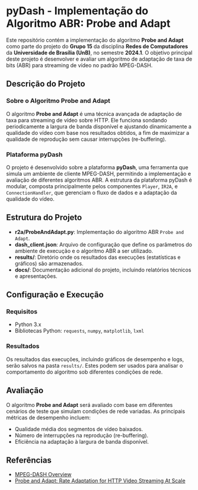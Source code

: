 # pyDash - Implementação do Algoritmo ABR: Probe and Adapt

Este repositório contém a implementação do algoritmo **Probe and Adapt** como parte do projeto do **Grupo 15** da disciplina **Redes de Computadores** da **Universidade de Brasília (UnB)**, no semestre **2024.1**. O objetivo principal deste projeto é desenvolver e avaliar um algoritmo de adaptação de taxa de bits (ABR) para streaming de vídeo no padrão MPEG-DASH.

## Descrição do Projeto

### Sobre o Algoritmo Probe and Adapt
O algoritmo **Probe and Adapt** é uma técnica avançada de adaptação de taxa para streaming de vídeo sobre HTTP. Ele funciona sondando periodicamente a largura de banda disponível e ajustando dinamicamente a qualidade do vídeo com base nos resultados obtidos, a fim de maximizar a qualidade de reprodução sem causar interrupções (re-buffering).

### Plataforma pyDash
O projeto é desenvolvido sobre a plataforma **pyDash**, uma ferramenta que simula um ambiente de cliente MPEG-DASH, permitindo a implementação e avaliação de diferentes algoritmos ABR. A estrutura da plataforma pyDash é modular, composta principalmente pelos componentes `Player`, `IR2A`, e `ConnectionHandler`, que gerenciam o fluxo de dados e a adaptação da qualidade do vídeo.

## Estrutura do Projeto

- **r2a/ProbeAndAdapt.py**: Implementação do algoritmo ABR `Probe and Adapt`.
- **dash_client.json**: Arquivo de configuração que define os parâmetros do ambiente de execução e o algoritmo ABR a ser utilizado.
- **results/**: Diretório onde os resultados das execuções (estatísticas e gráficos) são armazenados.
- **docs/**: Documentação adicional do projeto, incluindo relatórios técnicos e apresentações.

## Configuração e Execução

### Requisitos
- Python 3.x
- Bibliotecas Python: `requests`, `numpy`, `matplotlib`, `lxml`

### Resultados
Os resultados das execuções, incluindo gráficos de desempenho e logs, serão salvos na pasta `results/`. Estes podem ser usados para analisar o comportamento do algoritmo sob diferentes condições de rede.

## Avaliação

O algoritmo **Probe and Adapt** será avaliado com base em diferentes cenários de teste que simulam condições de rede variadas. As principais métricas de desempenho incluem:
- Qualidade média dos segmentos de vídeo baixados.
- Número de interrupções na reprodução (re-buffering).
- Eficiência na adaptação à largura de banda disponível.

## Referências

- [MPEG-DASH Overview](https://en.wikipedia.org/wiki/Dynamic_Adaptive_Streaming_over_HTTP)
- [Probe and Adapt: Rate Adaptation for HTTP Video Streaming At Scale](https://arxiv.org/pdf/1305.0510)

